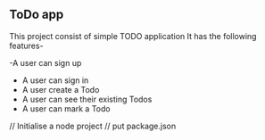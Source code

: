 ## ToDo app

This project consist of simple TODO application 
It has the following features-

-A user can sign up
- A user can sign in
- A user create a Todo
- A user can see their existing Todos
- A user can mark a Todo

// Initialise a node project
// put package.json
